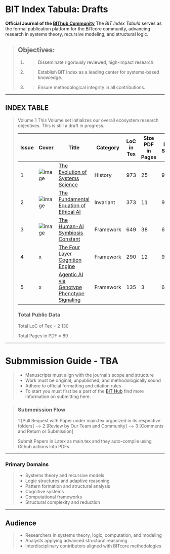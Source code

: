 # BIT Index Tabula: Drafts

**Official Journal of the [BIThub Community](https://hub.bitwiki.org/)**
The *BIT Index Tabula* serves as the formal publication platform for the BITcore community, advancing research in systems theory, recursive modeling, and structural logic.

> ## Objectives:
> 1. > Disseminate rigorously reviewed, high-impact research.
> 2. > Establish BIT Index as a leading center for systems-based knowledge.
> 3. > Ensure methodological integrity in all contributions.


---

## INDEX TABLE

> Volume 1
> This Volume set initializes our overall ecosystem research objectives. This is still a draft in progress.
>
> | Issue | Cover | Title | Category | LoC in Tex | Size PDF in Pages | Draft Status |
> |---|---|---|---|---|---|---|
> | 1 | ![image](https://github.com/user-attachments/assets/cec3b434-ce0a-4993-9d62-10269ea355ba) | [The Evolution of Systems Science](https://github.com/bitwikiorg/bit_index_tabula/blob/main/History/evolution_of_systems_science/main.pdf) | History | 973 | 25 | 99.9% |
> | 2 | ![image](https://github.com/user-attachments/assets/855ff57f-a137-4b7c-b951-b69c644579d3) | [The Fundamental Equation of Ethical AI](https://github.com/bitwikiorg/bit_index_tabula/blob/main/Invariants/fundamental_equation/main.pdf) | Invariant | 373 | 11 | 99.9% |
> | 3 | ![image](https://github.com/user-attachments/assets/efb1143e-f2d7-47fc-a41b-c97d733e62f4) | [The Human-AI Symbiosis Constant](https://github.com/bitwikiorg/bit_index_tabula/blob/main/Frameworks/The_%20HumanAI_Symbiosis_Constant/main.pdf) | Framework | 649 | 38 | 60% |
> | 4 | x | [The Four Layer Cognition Engine](https://github.com/bitwikiorg/bit_index_tabula/blob/main/Frameworks/the_four_layer_cognition_engine/main.pdf) | Framework | 290 | 12 | 99.9% |
> | 5 | x | [Agentic AI via Genotype Phenotype Signaling](https://github.com/bitwikiorg/bit_index_tabula/blob/main/Frameworks/genotypes_signal_molecules/main.pdf) | Framework | 135 | 3 | 60% |
>
> ### Total Public Data
> 
> Total LoC of Tex = 2 130
> 
> Total Pages in PDF = 89

---


# Submmission Guide - TBA
> - Manuscripts must align with the journal’s scope and structure
> - Work must be original, unpublished, and methodologically sound
> - Adhere to official formatting and citation rules
> - To start you must first be a part of the [BIT Hub](http://hub.bitwiki.org/) find more information on submitting here.

> ### Submmission Flow
> 1 [Pull Request with Paper under main.tex organized in its respective folders] --> 2 [Review by Our Team and Community] --> 3 [Comments and Return or Submission]
>
> Submit Papers in Latex as main.tex and they auto-compile using Github actions into PDFs.
>

---


### Primary Domains
> - Systems theory and recursive models
> - Logic structures and adaptive reasoning
> - Pattern formation and structural analysis
> - Cognitive systems
> - Computational frameworks
> - Structural complexity and reduction

---


## Audience

> - Researchers in systems theory, logic, computation, and modeling
> - Analysts applying advanced structural reasoning
> - Interdisciplinary contributors aligned with BITcore methodologies

